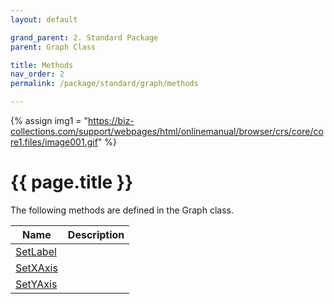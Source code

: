 ```yaml
---
layout: default

grand_parent: 2. Standard Package
parent: Graph Class

title: Methods
nav_order: 2
permalink: /package/standard/graph/methods

---
```

{% assign img1 = "https://biz-collections.com/support/webpages/html/onlinemanual/browser/crs/core/core1.files/image001.gif" %}


# {{ page.title }}

The following methods are defined in the Graph class.


|Name       |  Description |
|----------	|--------------|
|[SetLabel](/package/standard/graph/methods/SetLabel)       | |
|[SetXAxis](/package/standard/graph/methods/SetXAxis)       | |
|[SetYAxis](/package/standard/graph/methods/SetYAxis)       | |